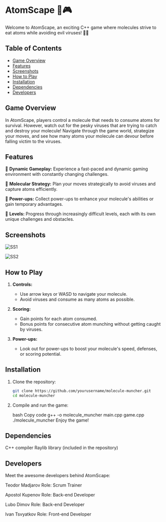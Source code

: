 # AtomScape 🧪🎮

Welcome to AtomScape, an exciting C++ game where molecules strive to eat atoms while avoiding evil viruses! 🦠💥


## Table of Contents
- [Game Overview](#game-overview)
- [Features](#features)
- [Screenshots](#screenshots)
- [How to Play](#how-to-play)
- [Installation](#installation)
- [Dependencies](#dependencies)
- [Developers](#developers)

## Game Overview

In AtomScape, players control a molecule that needs to consume atoms for survival. However, watch out for the pesky viruses that are trying to catch and destroy your molecule! Navigate through the game world, strategize your moves, and see how many atoms your molecule can devour before falling victim to the viruses.

## Features

🌌 **Dynamic Gameplay:** Experience a fast-paced and dynamic gaming environment with constantly changing challenges.

🧬 **Molecular Strategy:** Plan your moves strategically to avoid viruses and capture atoms efficiently.

🎉 **Power-ups:** Collect power-ups to enhance your molecule's abilities or gain temporary advantages.

🚀 **Levels:** Progress through increasingly difficult levels, each with its own unique challenges and obstacles.

## Screenshots

<img
  src="..\..\assets\images\screenshots\screenshot1"
  alt="SS1"
  style="display: inline-block; margin: 0 auto; max-width: 300px">

  <img
  src="..\..\assets\images\screenshots\screenshot1"
  alt="SS2"
  style="display: inline-block; margin: 0 auto; max-width: 300px">

## How to Play

1. **Controls:**
   - Use arrow keys or WASD to navigate your molecule.
   - Avoid viruses and consume as many atoms as possible.

2. **Scoring:**
   - Gain points for each atom consumed.
   - Bonus points for consecutive atom munching without getting caught by viruses.

3. **Power-ups:**
   - Look out for power-ups to boost your molecule's speed, defenses, or scoring potential.

## Installation

1. Clone the repository:
   ```bash
   git clone https://github.com/yourusername/molecule-muncher.git
   cd molecule-muncher
2. Compile and run the game:

   bash
   Copy code
   g++ -o molecule_muncher main.cpp game.cpp
   ./molecule_muncher
   Enjoy the game!

## Dependencies

  C++ compiler
  Raylib library (included in the repository)

## Developers

Meet the awesome developers behind AtomScape:

 Teodor Madjarov
 Role: Scrum Trainer
 
 Apostol Kupenov
 Role: Back-end Developer

 Lubo Dimov
 Role: Back-end Developer

 Ivan Tsvyatkov
 Role: Front-end Developer

